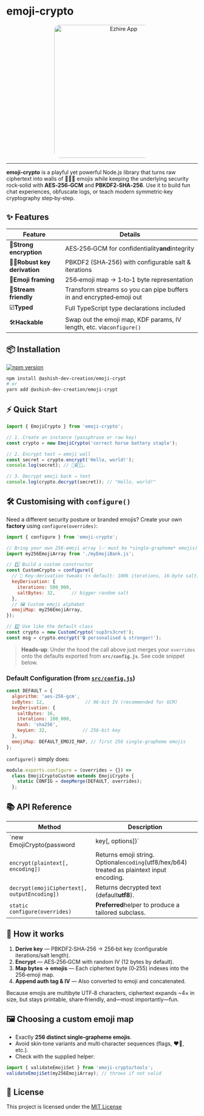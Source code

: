 # emoji‑crypto

<div align="center" >
  <img src="https://res.cloudinary.com/diyncva2v/image/upload/v1753081544/ygulghdwsx0zxooo1liv.png" target="_blank" alt="Ezhire App" style="max-width: 50%; height: 350px; border-radius: 15px;" />
</div>

---

**emoji‑crypto** is a playful yet powerful Node.js library that turns raw ciphertext into walls of 📙😃🔑 emojis while keeping the underlying security rock‑solid with **AES‑256‑GCM** and **PBKDF2‑SHA‑256**. Use it to build fun chat experiences, obfuscate logs, or teach modern symmetric‑key cryptography step‑by‑step.

## ✨ Features


| Feature                             | Details                                                               |
| ----------------------------------- | --------------------------------------------------------------------- |
| 🔐**Strong encryption**             | AES‑256‑GCM for confidentiality**and**integrity                     |
| 🏋️‍♀️**Robust key derivation** | PBKDF2 (SHA‑256) with configurable salt & iterations                 |
| 🧩**Emoji framing**                 | 256‑emoji map → 1‑to‑1 byte representation                        |
| 🚀**Stream friendly**               | Transform streams so you can pipe buffers in and encrypted‑emoji out |
| ☑️**Typed**                       | Full TypeScript type declarations included                            |
| 🛠**Hackable**                      | Swap out the emoji map, KDF params, IV length, etc. via`configure()`  |

## 📦 Installation
[![npm version](https://badge.fury.io/js/%40ashish-dev-creation%2Femoji-crypt.svg)](https://www.npmjs.com/package/@ashish-dev-creation/emoji-crypt)

```bash
npm install @ashish-dev-creation/emoji-crypt
# or
yarn add @ashish-dev-creation/emoji-crypt
```

## ⚡ Quick Start

```js
import { EmojiCrypto } from 'emoji-crypto';

// 1. Create an instance (passphrase or raw key)
const crypto = new EmojiCrypto('correct horse battery staple');

// 2. Encrypt text → emoji wall
const secret = crypto.encrypt('Hello, world!');
console.log(secret); // 🥳🔒🤖🌟…

// 3. Decrypt emoji back → text
console.log(crypto.decrypt(secret)); // "Hello, world!"
```

## 🛠 Customising with `configure()`

Need a different security posture or branded emojis? Create your own **factory** using `configure(overrides)`:

```js
import { configure } from 'emoji-crypto';

// Bring your own 256‑emoji array (✅ must be *single‑grapheme* emojis)
import my256EmojiArray from './myEmojiBank.js';

// 1️⃣ Build a custom constructor
const CustomCrypto = configure({
  // 🔑 Key‑derivation tweaks (⬆️ default: 100k iterations, 16‑byte salt)
  keyDerivation: {
    iterations: 500_000,
    saltBytes: 32,      // bigger random salt
  },
  // 🖼 Custom emoji alphabet
  emojiMap: my256EmojiArray,
});

// 2️⃣ Use like the default class
const crypto = new CustomCrypto('sup3rs3cret');
const msg = crypto.encrypt('🔒 personalised & stronger!');
```

> **Heads‑up**: Under the hood the call above just merges your `overrides` onto the defaults exported from **`src/config.js`**. See code snippet below.

### Default Configuration (from [`src/config.js`](https://chatgpt.com/c/src/config.js))

```js
const DEFAULT = {
  algorithm: 'aes-256-gcm',
  ivBytes: 12,               // 96‑bit IV (recommended for GCM)
  keyDerivation: {
    saltBytes: 16,
    iterations: 100_000,
    hash: 'sha256',
    keyLen: 32,             // 256‑bit key
  },
  emojiMap: DEFAULT_EMOJI_MAP, // first 256 single‑grapheme emojis
};
```

`configure()` simply does:

```js
module.exports.configure = (overrides = {}) =>
  class EmojiCryptoCustom extends EmojiCrypto {
    static CONFIG = deepMerge(DEFAULT, overrides);
  };
```

## 📚 API Reference


| Method                                       | Description                                                                                 |
| -------------------------------------------- | ------------------------------------------------------------------------------------------- |
| \`new EmojiCrypto(password                   | key[, options])\`                                                                           |
| `encrypt(plaintext[, encoding])`             | Returns emoji string. Optional`encoding`(utf8/hex/b64) treated as plaintext input encoding. |
| `decrypt(emojiCiphertext[, outputEncoding])` | Returns decrypted text (default**utf8**).                                                   |
| `static configure(overrides)`                | **Preferred**helper to produce a tailored subclass.                                         |

## 🔬 How it works

1. **Derive key** — PBKDF2‑SHA‑256 → 256‑bit key (configurable iterations/salt length).
2. **Encrypt** — AES‑256‑GCM with random IV (12 bytes by default).
3. **Map bytes → emojis** — Each ciphertext byte (0‑255) indexes into the 256‑emoji map.
4. **Append auth tag & IV** — Also converted to emoji and concatenated.

Because emojis are multibyte UTF‑8 characters, ciphertext expands \~4× in size, but stays printable, share‑friendly, and—most importantly—fun.

## 🖼 Choosing a custom emoji map

* Exactly **256 distinct single‑grapheme emojis**.
* Avoid skin‑tone variants and multi‑character sequences (flags, ❤️‍🔥, etc.).
* Check with the supplied helper:

```js
import { validateEmojiSet } from 'emoji-crypto/tools';
validateEmojiSet(my256EmojiArray); // throws if not valid
```

## 📝 License

This project is licensed under the [MIT License](https://github.com/ashish13377/emoji-crypto?tab=MIT-1-ov-file)

